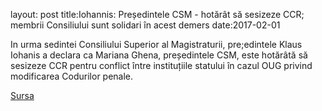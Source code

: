 layout: post
title:Iohannis: Președintele CSM - hotărât să sesizeze CCR; membrii Consiliului sunt solidari în acest demers
date:2017-02-01


In urma sedintei Consiliului Superior al Magistraturii, pre;edintele Klaus Iohanis a declara ca Mariana Ghena, președintele CSM, este hotărâtă să sesizeze CCR pentru conflict între instituțiile statului în cazul OUG privind modificarea Codurilor penale.


[Sursa](http://www.agerpres.ro/justitie/2017/02/01/alerta-presedintele-iohannis-participa-la-sedinta-csm-08-49-34)
